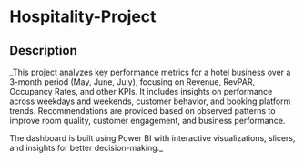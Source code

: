 # Hospitality-Project

## Description
_This project analyzes key performance metrics for a hotel business over a 3-month period (May, June, July), focusing on Revenue, RevPAR, Occupancy Rates, and other KPIs. It includes insights on performance across weekdays and weekends, customer behavior, and booking platform trends. Recommendations are provided based on observed patterns to improve room quality, customer engagement, and business performance.

The dashboard is built using Power BI with interactive visualizations, slicers, and insights for better decision-making._
